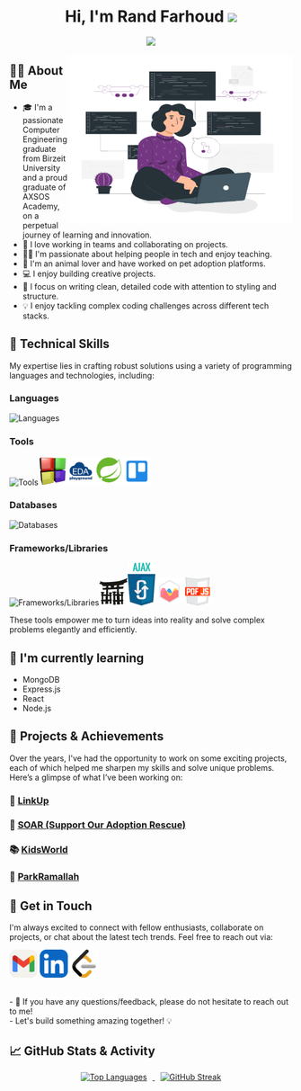 <h1 align="center">
Hi, I'm Rand Farhoud
  <img src="https://media.giphy.com/media/hvRJCLFzcasrR4ia7z/giphy.gif" width="30"></h1>
<p align="center">
  <a href="https://github.com/DenverCoder1/readme-typing-svg"><img src="https://readme-typing-svg.herokuapp.com?lines=Computer+Engineer+🖥️+💻;Full+Stack+Web+Developer+💻+🌐;Always+Learning+New+Things+📚&center=true&width=380&height=45"></a>
</p>
<a target="_blank" align="center">
  <img align="right" top="500" height="300" width="400" alt="GIF" src="Version control.gif">
</a>
<h2>👩‍💻 About Me</h2>
 <ul>
      <li>🎓 I'm a passionate Computer Engineering graduate from Birzeit University and a proud graduate of AXSOS Academy, on a perpetual journey of learning and innovation.</li>
      <li>👥 I love working in teams and collaborating on projects.</li>
      <li>👩‍🏫 I'm passionate about helping people in tech and enjoy teaching.</li>
      <li>🐾 I'm an animal lover and have worked on pet adoption platforms.</li>
      <li>💻 I enjoy building creative projects.</li>
      <li>🎯 I focus on writing clean, detailed code with attention to styling and structure.</li>
      <li>💡 I enjoy tackling complex coding challenges across different tech stacks.</li>
</ul>
  
## 💼 Technical Skills

My expertise lies in crafting robust solutions using a variety of programming languages and technologies, including:

### Languages
<img src="https://skillicons.dev/icons?i=python,java,html,css,js,c" alt="Languages" />

### Tools
<img src="https://skillicons.dev/icons?i=git,github,vscode,pycharm,eclipse,postman" alt="Tools" /><img src="codeBlock.png" alt="Codeblocks" width="50" /><img src="eda.png" alt="EDA Playground" width="50" /><img src="sts.png" alt="STS SpringTool (STS)" width="50" /><img src="Trello.png" alt="Trello" width="50" />

### Databases
<img src="https://skillicons.dev/icons?i=mysql,firebase" alt="Databases" />

### Frameworks/Libraries
<img src="https://skillicons.dev/icons?i=flask,jquery,aws,spring" alt="Frameworks/Libraries" /><img src="R.png" alt="Jinja2" width="50" /><img src="a.png" alt="Ajax" width="50" /><img src="chartjs.svg" alt="Chartjs" width="50" /><img src="pdf.svg" alt="pdfjs" width="50" />

These tools empower me to turn ideas into reality and solve complex problems elegantly and efficiently. 

## 🌱 I'm currently learning

- MongoDB
- Express.js
- React
- Node.js

## 🚀 Projects & Achievements
Over the years, I've had the opportunity to work on some exciting projects, each of which helped me sharpen my skills and solve unique problems. Here’s a glimpse of what I’ve been working on:

### 🔗 [LinkUp](https://github.com/mustafataha5/LinkUp)

### 🐾 [SOAR (Support Our Adoption Rescue)](https://github.com/SaidQT/SOAR)

### 📚 [KidsWorld](https://github.com/Farhoud-Rand/KidsWorld)

### 🚗 [ParkRamallah](https://github.com/Farhoud-Rand/ParkRamallah)

## 🤝 Get in Touch

I'm always excited to connect with fellow enthusiasts, collaborate on projects, or chat about the latest tech trends. Feel free to reach out via:

[<img src="Gmail-Light.svg" width="50" height="50">](mailto:r.farhoud2000@gmail.com)
[<img src="LinkedIn.svg" width="50" height="50">](https://www.linkedin.com/in/rand-farhoud-301b64184/)
[<img src="leetcode.svg" width="50" height="50">](https://leetcode.com/Rand_Farhoud/)

</br>
- 💬 If you have any questions/feedback, please do not hesitate to reach out to me!
</br>
- Let's build something amazing together! 💡

## 📈 GitHub Stats & Activity
<p align="center">
  <a href="https://github.com/Farhoud-Rand">
    <img src="https://github-readme-stats.vercel.app/api/top-langs/?username=Farhoud-Rand&layout=compact&theme=tokyonight" alt="Top Languages" style="margin-right: 10px;" />
  </a>
  <a href="https://git.io/streak-stats">
    <img src="https://github-readme-streak-stats.herokuapp.com?user=Farhoud-Rand&theme=tokyonight" alt="GitHub Streak"  style="margin-left: 10px;" />
  </a>
</p>
